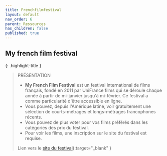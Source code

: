 ```yaml
---
title: Frenchfilmfestival
layout: default
nav_order: 6
parent: Ressources
has_children: false
published: true
---
```

## My french film festival

{: .highlight-title }
> PRÉSENTATION
>
> - **My French Film Festival** est un festival international de films français, fondé en 2011 par UniFrance films qui se déroule chaque année à partir de mi-janvier jusqu'à mi-février. Ce festival a comme particularité d'être accessible en ligne. 
> - Vous pouvez, depuis l'Amérique latine, voir gratuitement une sélection de courts-métrages et longs-métrages francophones récents. 
> - Vous pouvez de plus voter pour vos films préférés dans les catégories des prix du festival. 
> - Pour voir les films, une inscription sur le site du festival est requise.
>
> Lien vers le [site du festival](https://www.myfrenchfilmfestival.com/){:target="_blank" } 